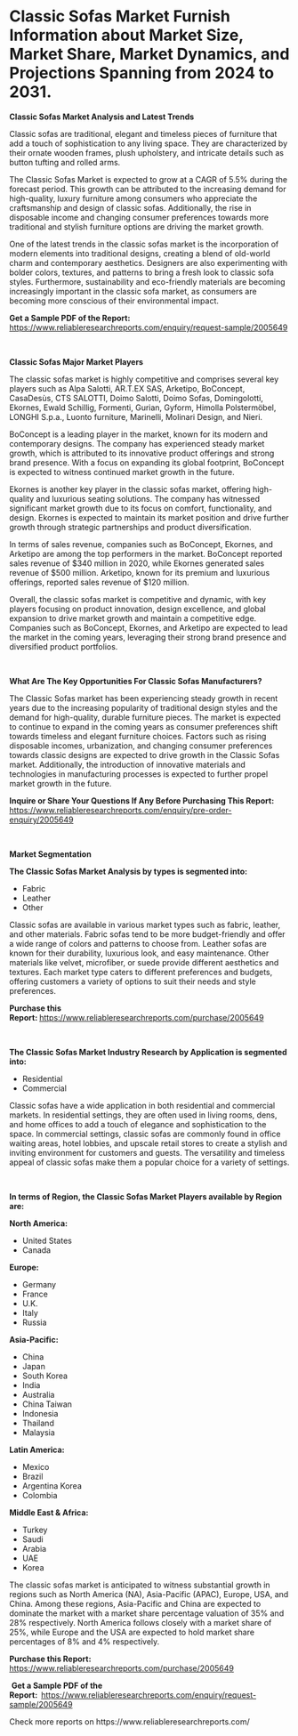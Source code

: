 <p><h1>Classic Sofas Market Furnish Information about Market Size, Market Share, Market Dynamics, and Projections Spanning from 2024 to 2031.</h1></p><p><strong>Classic Sofas Market Analysis and Latest Trends</strong></p>
<p><p>Classic sofas are traditional, elegant and timeless pieces of furniture that add a touch of sophistication to any living space. They are characterized by their ornate wooden frames, plush upholstery, and intricate details such as button tufting and rolled arms.</p><p>The Classic Sofas Market is expected to grow at a CAGR of 5.5% during the forecast period. This growth can be attributed to the increasing demand for high-quality, luxury furniture among consumers who appreciate the craftsmanship and design of classic sofas. Additionally, the rise in disposable income and changing consumer preferences towards more traditional and stylish furniture options are driving the market growth.</p><p>One of the latest trends in the classic sofas market is the incorporation of modern elements into traditional designs, creating a blend of old-world charm and contemporary aesthetics. Designers are also experimenting with bolder colors, textures, and patterns to bring a fresh look to classic sofa styles. Furthermore, sustainability and eco-friendly materials are becoming increasingly important in the classic sofa market, as consumers are becoming more conscious of their environmental impact.</p></p>
<p><strong>Get a Sample PDF of the Report:&nbsp;</strong> <a href="https://www.reliableresearchreports.com/enquiry/request-sample/2005649">https://www.reliableresearchreports.com/enquiry/request-sample/2005649</a></p>
<p>&nbsp;</p>
<p><strong>Classic Sofas Major Market Players</strong></p>
<p><p>The classic sofas market is highly competitive and comprises several key players such as Alpa Salotti, AR.T.EX SAS, Arketipo, BoConcept, CasaDesùs, CTS SALOTTI, Doimo Salotti, Doimo Sofas, Domingolotti, Ekornes, Ewald Schillig, Formenti, Gurian, Gyform, Himolla Polstermöbel, LONGHI S.p.a., Luonto furniture, Marinelli, Molinari Design, and Nieri.</p><p>BoConcept is a leading player in the market, known for its modern and contemporary designs. The company has experienced steady market growth, which is attributed to its innovative product offerings and strong brand presence. With a focus on expanding its global footprint, BoConcept is expected to witness continued market growth in the future.</p><p>Ekornes is another key player in the classic sofas market, offering high-quality and luxurious seating solutions. The company has witnessed significant market growth due to its focus on comfort, functionality, and design. Ekornes is expected to maintain its market position and drive further growth through strategic partnerships and product diversification.</p><p>In terms of sales revenue, companies such as BoConcept, Ekornes, and Arketipo are among the top performers in the market. BoConcept reported sales revenue of $340 million in 2020, while Ekornes generated sales revenue of $500 million. Arketipo, known for its premium and luxurious offerings, reported sales revenue of $120 million.</p><p>Overall, the classic sofas market is competitive and dynamic, with key players focusing on product innovation, design excellence, and global expansion to drive market growth and maintain a competitive edge. Companies such as BoConcept, Ekornes, and Arketipo are expected to lead the market in the coming years, leveraging their strong brand presence and diversified product portfolios.</p></p>
<p>&nbsp;</p>
<p><strong>What Are The Key Opportunities For Classic Sofas Manufacturers?</strong></p>
<p><p>The Classic Sofas market has been experiencing steady growth in recent years due to the increasing popularity of traditional design styles and the demand for high-quality, durable furniture pieces. The market is expected to continue to expand in the coming years as consumer preferences shift towards timeless and elegant furniture choices. Factors such as rising disposable incomes, urbanization, and changing consumer preferences towards classic designs are expected to drive growth in the Classic Sofas market. Additionally, the introduction of innovative materials and technologies in manufacturing processes is expected to further propel market growth in the future.</p></p>
<p><strong>Inquire or Share Your Questions If Any Before Purchasing This Report:</strong> <a href="https://www.reliableresearchreports.com/enquiry/pre-order-enquiry/2005649">https://www.reliableresearchreports.com/enquiry/pre-order-enquiry/2005649</a></p>
<p>&nbsp;</p>
<p><strong>Market Segmentation</strong></p>
<p><strong>The Classic Sofas Market Analysis by types is segmented into:</strong></p>
<p><ul><li>Fabric</li><li>Leather</li><li>Other</li></ul></p>
<p><p>Classic sofas are available in various market types such as fabric, leather, and other materials. Fabric sofas tend to be more budget-friendly and offer a wide range of colors and patterns to choose from. Leather sofas are known for their durability, luxurious look, and easy maintenance. Other materials like velvet, microfiber, or suede provide different aesthetics and textures. Each market type caters to different preferences and budgets, offering customers a variety of options to suit their needs and style preferences.</p></p>
<p><strong>Purchase this Report:&nbsp;</strong><a href="https://www.reliableresearchreports.com/purchase/2005649">https://www.reliableresearchreports.com/purchase/2005649</a></p>
<p>&nbsp;</p>
<p><strong>The Classic Sofas Market Industry Research by Application is segmented into:</strong></p>
<p><ul><li>Residential</li><li>Commercial</li></ul></p>
<p><p>Classic sofas have a wide application in both residential and commercial markets. In residential settings, they are often used in living rooms, dens, and home offices to add a touch of elegance and sophistication to the space. In commercial settings, classic sofas are commonly found in office waiting areas, hotel lobbies, and upscale retail stores to create a stylish and inviting environment for customers and guests. The versatility and timeless appeal of classic sofas make them a popular choice for a variety of settings.</p></p>
<p>&nbsp;</p>
<p><strong>In terms of Region, the Classic Sofas Market Players available by Region are:</strong></p>
<p>
    <p> <strong> North America: </strong>
        <ul>
            <li>United States</li>
            <li>Canada</li>
        </ul>
        </p> 
    <p> <strong> Europe: </strong>
        <ul>
            <li>Germany</li>
            <li>France</li>
            <li>U.K.</li>
            <li>Italy</li>
            <li>Russia</li>
        </ul>
        </p> 
    <p> <strong> Asia-Pacific: </strong>
        <ul>
            <li>China</li>
            <li>Japan</li>
            <li>South Korea</li>
            <li>India</li>
            <li>Australia</li>
            <li>China Taiwan</li>
            <li>Indonesia</li>
            <li>Thailand</li>
            <li>Malaysia</li>
        </ul>
        </p> 
    <p> <strong> Latin America: </strong>
        <ul>
            <li>Mexico</li>
            <li>Brazil</li>
            <li>Argentina Korea</li>
            <li>Colombia</li>
        </ul>
        </p> 
    <p> <strong> Middle East & Africa: </strong>
        <ul>
            <li>Turkey</li>
            <li>Saudi</li>
            <li>Arabia</li>
            <li>UAE</li>
            <li>Korea</li>
        </ul>
    </p>
    </p>
<p><p>The classic sofas market is anticipated to witness substantial growth in regions such as North America (NA), Asia-Pacific (APAC), Europe, USA, and China. Among these regions, Asia-Pacific and China are expected to dominate the market with a market share percentage valuation of 35% and 28% respectively. North America follows closely with a market share of 25%, while Europe and the USA are expected to hold market share percentages of 8% and 4% respectively.</p></p>
<p><strong>Purchase this Report: </strong><a href="https://www.reliableresearchreports.com/purchase/2005649">https://www.reliableresearchreports.com/purchase/2005649</a></p>
<p>&nbsp;<strong>Get a Sample PDF of the Report:&nbsp;&nbsp;</strong><a href="https://www.reliableresearchreports.com/enquiry/request-sample/2005649">https://www.reliableresearchreports.com/enquiry/request-sample/2005649</a></p>
<p><strong></strong></p>
<p>Check more reports on https://www.reliableresearchreports.com/</p>